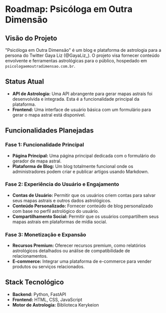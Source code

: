 # Roadmap: Psicóloga em Outra Dimensão

## Visão do Projeto

"Psicóloga em Outra Dimensão" é um blog e plataforma de astrologia para a persona do Twitter Gaya Liz (@GayaLiz_). O projeto visa fornecer conteúdo envolvente e ferramentas astrológicas para o público, hospedado em `psicologaemoutradimensao.com.br`.

## Status Atual

*   **API de Astrologia:** Uma API abrangente para gerar mapas astrais foi desenvolvida e integrada. Esta é a funcionalidade principal da plataforma.
*   **Frontend:** Uma interface de usuário básica com um formulário para gerar o mapa astral está disponível.

## Funcionalidades Planejadas

### Fase 1: Funcionalidade Principal

*   **Página Principal:** Uma página principal dedicada com o formulário do gerador de mapa astral.
*   **Plataforma de Blog:** Um blog totalmente funcional onde os administradores podem criar e publicar artigos usando Markdown.

### Fase 2: Experiência do Usuário e Engajamento

*   **Contas de Usuário:** Permitir que os usuários criem contas para salvar seus mapas astrais e outros dados astrológicos.
*   **Conteúdo Personalizado:** Fornecer conteúdo de blog personalizado com base no perfil astrológico do usuário.
*   **Compartilhamento Social:** Permitir que os usuários compartilhem seus mapas astrais em plataformas de mídia social.

### Fase 3: Monetização e Expansão

*   **Recursos Premium:** Oferecer recursos premium, como relatórios astrológicos detalhados ou análise de compatibilidade de relacionamentos.
*   **E-commerce:** Integrar uma plataforma de e-commerce para vender produtos ou serviços relacionados.

## Stack Tecnológico

*   **Backend:** Python, FastAPI
*   **Frontend:** HTML, CSS, JavaScript
*   **Motor de Astrologia:** Biblioteca Kerykeion